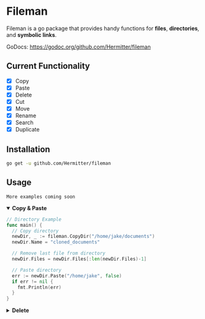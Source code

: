 # Fileman

Fileman is a go package that provides handy functions for **files**, **directories**, and **symbolic links**.

GoDocs: https://godoc.org/github.com/Hermitter/fileman

## Current Functionality
- [x] Copy
- [x] Paste
- [x] Delete
- [x] Cut
- [x] Move
- [x] Rename
- [x] Search
- [x] Duplicate

## Installation
```bash
go get -u github.com/Hermitter/fileman
```

## Usage
`More examples coming soon`
<details open>
<summary><b>Copy & Paste</b></summary>

```go
// Directory Example
func main() {
  // Copy directory
  newDir, _ := fileman.CopyDir("/home/jake/documents")
  newDir.Name = "cloned_documents"

  // Remove last file from directory
  newDir.Files = newDir.Files[:len(newDir.Files)-1]

  // Paste directory
  err := newDir.Paste("/home/jake", false)
  if err != nil {
    fmt.Println(err)
  }
}
```
</details>

<details close>
<summary><b>Delete</b></summary>

```go
func main(){
  err := fileman.Delete(/home/jake/documents/myFile.txt)
  if err != nil {
    fmt.Println(err)
  }
}
```
</details>

